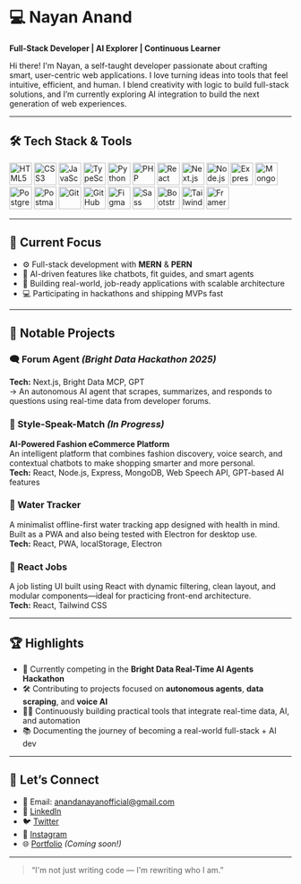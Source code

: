 # 💻 Nayan Anand

**Full-Stack Developer | AI Explorer | Continuous Learner**

Hi there! I'm Nayan, a self-taught developer passionate about crafting smart, user-centric web applications. I love turning ideas into tools that feel intuitive, efficient, and human. I blend creativity with logic to build full-stack solutions, and I’m currently exploring AI integration to build the next generation of web experiences.

---

## 🛠️ Tech Stack & Tools

<div align="left">
  <img src="https://cdn.jsdelivr.net/gh/devicons/devicon/icons/html5/html5-original.svg" width="40" alt="HTML5" />
  <img src="https://cdn.jsdelivr.net/gh/devicons/devicon/icons/css3/css3-original.svg" width="40" alt="CSS3" />
  <img src="https://cdn.jsdelivr.net/gh/devicons/devicon/icons/javascript/javascript-original.svg" width="40" alt="JavaScript" />
  <img src="https://cdn.jsdelivr.net/gh/devicons/devicon/icons/typescript/typescript-original.svg" width="40" alt="TypeScript" />
  <img src="https://cdn.jsdelivr.net/gh/devicons/devicon/icons/python/python-original.svg" width="40" alt="Python" />
  <img src="https://cdn.jsdelivr.net/gh/devicons/devicon/icons/php/php-original.svg" width="40" alt="PHP" />
  <img src="https://cdn.jsdelivr.net/gh/devicons/devicon/icons/react/react-original.svg" width="40" alt="React" />
  <img src="https://cdn.jsdelivr.net/gh/devicons/devicon/icons/nextjs/nextjs-original.svg" width="40" alt="Next.js" />
  <img src="https://cdn.jsdelivr.net/gh/devicons/devicon/icons/nodejs/nodejs-original.svg" width="40" alt="Node.js" />
  <img src="https://cdn.jsdelivr.net/gh/devicons/devicon/icons/express/express-original.svg" width="40" alt="Express" />
  <img src="https://cdn.jsdelivr.net/gh/devicons/devicon/icons/mongodb/mongodb-original.svg" width="40" alt="MongoDB" />
  <img src="https://cdn.jsdelivr.net/gh/devicons/devicon/icons/postgresql/postgresql-original.svg" width="40" alt="PostgreSQL" />
  <img src="https://www.vectorlogo.zone/logos/getpostman/getpostman-icon.svg" width="40" alt="Postman" />
  <img src="https://cdn.jsdelivr.net/gh/devicons/devicon/icons/git/git-original.svg" width="40" alt="Git" />
  <img src="https://cdn.jsdelivr.net/gh/devicons/devicon/icons/github/github-original.svg" width="40" alt="GitHub" />
  <img src="https://cdn.jsdelivr.net/gh/devicons/devicon/icons/figma/figma-original.svg" width="40" alt="Figma" />
  <img src="https://cdn.jsdelivr.net/gh/devicons/devicon/icons/sass/sass-original.svg" width="40" alt="Sass" />
  <img src="https://cdn.jsdelivr.net/gh/devicons/devicon/icons/bootstrap/bootstrap-original.svg" width="40" alt="Bootstrap" />
  <img src="https://www.vectorlogo.zone/logos/tailwindcss/tailwindcss-icon.svg" width="40" alt="Tailwind CSS" />
  <img src="https://cdn.worldvectorlogo.com/logos/framer-motion.svg" width="40" alt="Framer Motion" />
</div>

---

## 🔭 Current Focus

- ⚙️ Full-stack development with **MERN** & **PERN**
- 🧠 AI-driven features like chatbots, fit guides, and smart agents
- 🎯 Building real-world, job-ready applications with scalable architecture
- 💻 Participating in hackathons and shipping MVPs fast

---

## 🧠 Notable Projects

### 🗨️ Forum Agent *(Bright Data Hackathon 2025)*  
**Tech:** Next.js, Bright Data MCP, GPT  
→ An autonomous AI agent that scrapes, summarizes, and responds to questions using real-time data from developer forums.

### 🧵 Style-Speak-Match *(In Progress)*  
**AI-Powered Fashion eCommerce Platform**  
An intelligent platform that combines fashion discovery, voice search, and contextual chatbots to make shopping smarter and more personal.  
**Tech:** React, Node.js, Express, MongoDB, Web Speech API, GPT-based AI features

### 🌊 Water Tracker  
A minimalist offline-first water tracking app designed with health in mind. Built as a PWA and also being tested with Electron for desktop use.  
**Tech:** React, PWA, localStorage, Electron

### 💼 React Jobs  
A job listing UI built using React with dynamic filtering, clean layout, and modular components—ideal for practicing front-end architecture.  
**Tech:** React, Tailwind CSS

---

## 🏆 Highlights

- 🧠 Currently competing in the **Bright Data Real-Time AI Agents Hackathon** 
- 🛠️ Contributing to projects focused on **autonomous agents**, **data scraping**, and **voice AI**
- 🧑‍💻 Continuously building practical tools that integrate real-time data, AI, and automation  
- 📚 Documenting the journey of becoming a real-world full-stack + AI dev


---

## 🤝 Let’s Connect

- 📧 Email: anandanayanofficial@gmail.com  
- 💼 [LinkedIn](https://www.linkedin.com/in/nayan-anand-15bb881a2)  
- 🐦 [Twitter](https://twitter.com/nayananand95879)  
- 📸 [Instagram](https://www.instagram.com/nayan__anand)  
- 🌐 [Portfolio](#) *(Coming soon!)*

---

> “I'm not just writing code — I'm rewriting who I am.”

